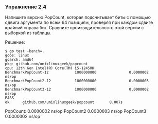 ### Упражнение 2.4

Напишите версию PopCount, которая подсчитывает биты с помощью сдвига аргумента по всем 64 позициям,
проверяя при каждом сдвиге крайний справа бит. Сравните производительность этой версии с выборкой из таблицы.

Решение:

```
$ go test -bench=.
goos: linux
goarch: amd64
pkg: github.com/unixlinuxgeek/popcount
cpu: 12th Gen Intel(R) Core(TM) i5-12450H
BenchmarkPopCount-12            1000000000               0.0000002 ns/op
BenchmarkPopCount2-12           1000000000               0.0000003 ns/op
BenchmarkPopCount3-12           1000000000               0.0000002 ns/op
PASS
ok      github.com/unixlinuxgeek/popcount       0.007s
```

PopCount:  0.0000002 ns/op
PopCount2  0.0000003 ns/op
PopCount3  0.0000002 ns/op
